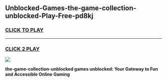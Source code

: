 
## Unblocked-Games-the-game-collection-unblocked-Play-Free-pd8kj
<h3>
<a href="https://premium76.site?title=the-game-collection-unblocked&ref=22A">CLICK TO PLAY</a></h3>
<hr>

<h3>
<a href="https://premium76.site?title=the-game-collection-unblocked&ref=22A">CLICK 2 PLAY</a>
  
</h3>

<a href="https://premium76.site?title=the-game-collection-unblocked&ref=22A"><img src="https://clearcache.store/games.png"></a>


**the-game-collection-unblocked games unblocked: Your Gateway to Fun and Accessible Online Gaming**
